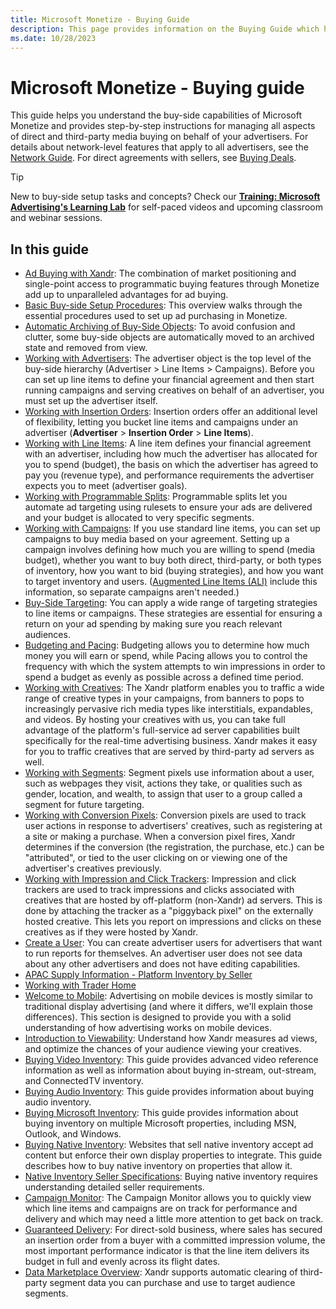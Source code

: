 ```yaml
---
title: Microsoft Monetize - Buying Guide
description: This page provides information on the Buying Guide which helps you understand the buy-side capabilities of Microsoft Monetize.  
ms.date: 10/28/2023
---
```



# Microsoft Monetize - Buying guide

This guide helps you understand the buy-side capabilities of
Microsoft Monetize and provides step-by-step
instructions for managing all aspects of direct and third-party media
buying on behalf of your advertisers. For details about
network-level features that apply to all
advertisers, see the [Network Guide](network-guide.md). For direct
agreements with sellers, see [Buying Deals](buying-deals.md).

> [!TIP]
> New to buy-side setup tasks and concepts? Check our **[Training: Microsoft Advertising's Learning Lab](../training-resources/training-microsoft-advertising-learning-lab.md)** for self-paced videos and upcoming classroom and webinar sessions.

## In this guide

- [Ad Buying with Xandr](ad-buying-with-xandr.md): The combination of market positioning and single-point
  access to programmatic buying features through
  Monetize add up to unparalleled advantages for
  ad buying.
- [Basic Buy-side Setup Procedures](basic-buy-side-setup-procedures.md): This overview walks through the
  essential procedures used to set up ad purchasing in
  Monetize.
- [Automatic Archiving of Buy-Side Objects](automatic-archiving-of-buy-side-objects.md): To avoid
  confusion and clutter, some buy-side objects are automatically moved
  to an archived state and removed from view.
- [Working with Advertisers](working-with-advertisers.md): The advertiser object is the top level of the
  buy-side hierarchy (Advertiser \> Line Items \>
  Campaigns). Before you can set up line items to define your
  financial agreement and then start running campaigns and serving
  creatives on behalf of an advertiser, you must set up the advertiser
  itself.
- [Working with Insertion Orders](working-with-insertion-orders.md):  Insertion orders offer an
  additional level of flexibility, letting you bucket line items and
  campaigns under an advertiser
  (**Advertiser**
   \>  **Insertion Order**  \>
   **Line Items**).
- [Working with Line Items](working-with-line-items.md): A line item defines your financial agreement with an
  advertiser, including how much the advertiser has allocated for you to
  spend (budget), the basis on which the advertiser has agreed to pay
  you (revenue type), and performance requirements the advertiser
  expects you to meet (advertiser goals).
- [Working with Programmable Splits](working-with-programmable-splits.md): Programmable splits let you automate ad
  targeting using rulesets to ensure your ads are delivered and your
  budget is allocated to very specific segments.
- [Working with Campaigns](working-with-campaigns.md): If you use standard line items, you can set up
  campaigns to buy media based on your agreement. Setting up a campaign
  involves defining how much you are willing to spend (media budget),
  whether you want to buy both direct, third-party, or both types of
  inventory, how you want to bid (buying strategies), and how you want
  to target inventory and users.
  ([Augmented Line Items (ALI)](augmented-line-items-ali.md) include this information, so separate campaigns aren't
  needed.)
- [Buy-Side Targeting](buy-side-targeting.md):
  You can apply a wide range of targeting strategies to line items or
  campaigns. These strategies are essential for ensuring a return on
  your ad spending by making sure you reach relevant audiences.
- [Budgeting and Pacing](budgeting-and-pacing.md): Budgeting allows you to determine how much money you will
  earn or spend, while Pacing allows you to control the frequency with
  which the system attempts to win impressions in order to spend a
  budget as evenly as possible across a defined time period.
- [Working with Creatives](working-with-creatives.md): The Xandr platform enables
  you to traffic a wide range of creative types in your campaigns, from
  banners to pops to increasingly pervasive rich media types like
  interstitials, expandables, and videos. By hosting your creatives with
  us, you can take full advantage of the platform's full-service ad
  server capabilities built specifically for the real-time advertising
  business. Xandr makes it easy for you to
  traffic creatives that are served by third-party ad servers as well.
- [Working with Segments](working-with-segments.md): Segment pixels use information about a user, such as
  webpages they visit, actions they take, or qualities such as gender,
  location, and wealth, to assign that user to a group called a segment
  for future targeting.
- [Working with Conversion Pixels](working-with-conversion-pixels.md): Conversion pixels are used to track user
  actions in response to advertisers' creatives, such as registering at
  a site or making a purchase. When a conversion pixel fires,
  Xandr determines if the conversion (the
  registration, the purchase, etc.) can be "attributed", or tied to the
  user clicking on or viewing one of the advertiser's creatives
  previously.
- [Working with Impression and Click Trackers](working-with-impression-and-click-trackers.md):
  Impression and click trackers are used to track impressions and clicks
  associated with creatives that are hosted by off-platform
  (non-Xandr) ad servers. This is done by
  attaching the tracker as a "piggyback pixel" on the externally hosted
  creative. This lets you report on impressions and clicks on these
  creatives as if they were hosted by Xandr.
- [Create a User](create-a-user.md): You can
  create advertiser users for advertisers that want to run reports for
  themselves. An advertiser user does not see data about any other
  advertisers and does not have editing capabilities.
- [APAC Supply Information - Platform Inventory by Seller](apac-supply-information-platform-inventory-by-seller.md)
- [Working with Trader Home](working-with-trader-home.md)
- [Welcome to Mobile](welcome-to-mobile.md):
  Advertising on mobile devices is mostly similar to traditional display
  advertising (and where it differs, we'll explain those differences).
  This section is designed to provide you with a solid understanding of
  how advertising works on mobile devices.
- [Introduction to Viewability](introduction-to-viewability.md): Understand how Xandr measures
  ad views, and optimize the chances of your audience viewing your
  creatives.
- [Buying Video Inventory](buying-video-inventory.md): This guide provides advanced video reference
  information as well as information about buying in-stream, out-stream,
  and ConnectedTV inventory.
- [Buying Audio Inventory](buying-audio-inventory.md): This guide provides information about buying
  audio inventory.
- [Buying Microsoft Inventory](buying-microsoft-inventory.md): This guide provides information about buying inventory
  on multiple Microsoft properties, including MSN, Outlook, and Windows.
- [Buying Native Inventory](buying-native-inventory.md): Websites that sell native inventory accept ad content
  but enforce their own display properties to integrate. This guide
  describes how to buy native inventory on properties that allow it.
- [Native Inventory Seller Specifications](native-inventory-seller-specifications.md): Buying native
  inventory requires understanding detailed seller requirements.
- [Campaign Monitor](campaign-monitor.md): The
  Campaign Monitor allows you to quickly view which line items and
  campaigns are on track for performance and delivery and which may need
  a little more attention to get back on track.
- [Guaranteed Delivery](guaranteed-delivery.md):
  For direct-sold business, where sales has secured an insertion order
  from a buyer with a committed impression volume, the most important
  performance indicator is that the line item delivers its budget in
  full and evenly across its flight dates.
- [Data Marketplace Overview](data-marketplace-overview.md): Xandr supports automatic clearing of third-party segment data you can
  purchase and use to target audience segments.

